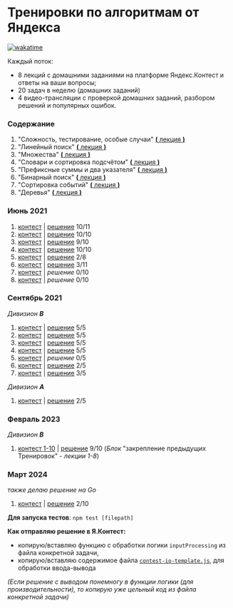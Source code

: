 # Тренировки по алгоритмам от Яндекса

[![wakatime](https://wakatime.com/badge/github/feeedback/yandex-algorithm-training.svg)](https://wakatime.com/badge/github/feeedback/yandex-algorithm-training)

Каждый поток:

- 8 лекций с домашними заданиями на платформе Яндекс.Контест и ответы на ваши вопросы;
- 20 задач в неделю (домашних заданий)
- 4 видео-трансляции с проверкой домашних заданий, разбором решений и популярных ошибок.

### Содержание

1. "Сложность, тестирование, особые случаи" [**(** лекция **)**](https://www.youtube.com/watch?v=QLhqYNsPIVo)
2. "Линейный поиск" [**(** лекция **)**](https://www.youtube.com/watch?v=SKwB41FrGgU)
3. "Множества" [**(** лекция **)**](https://www.youtube.com/watch?v=PUpmV2ieIHA)
4. "Словари и сортировка подсчётом" [**(** лекция **)**](https://www.youtube.com/watch?v=Nb5mW1yWVSs)
5. "Префиксные суммы и два указателя" [**(** лекция **)**](https://www.youtube.com/watch?v=de28y8Dcvkg)
6. "Бинарный поиск" [**(** лекция **)**](https://www.youtube.com/watch?v=YENpZexHfuk)
7. "Сортировка событий" [**(** лекция **)**](https://www.youtube.com/watch?v=hGixDBO-p6Q)
8. "Деревья" [**(** лекция **)**](https://www.youtube.com/watch?v=lEJzqHgyels)

### Июнь 2021

1. [контест](https://contest.yandex.ru/contest/27393/problems/) | [решение](june_2021/lesson_1/) 10/11
2. [контест](https://contest.yandex.ru/contest/27472/problems/) | [решение](june_2021/lesson_2/) 10/10
3. [контест](https://contest.yandex.ru/contest/27663/problems/) | [решение](june_2021/lesson_3/) 9/10
4. [контест](https://contest.yandex.ru/contest/27665/problems/) | [решение](june_2021/lesson_4/) 10/10
5. [контест](https://contest.yandex.ru/contest/27794/problems/) | [решение](june_2021/lesson_5/) 2/8
6. [контест](https://contest.yandex.ru/contest/27844/problems/) | [решение](june_2021/lesson_6/) 3/11
7. [контест](https://contest.yandex.ru/contest/27883/problems/) | _решение_ 0/10
8. [контест](https://contest.yandex.ru/contest/28069/problems/) | _решение_ 0/10

### Сентябрь 2021

_Дивизион ***B***_

1. [контест](https://contest.yandex.ru/contest/28730/problems/) | [решение](september_2021_B/lesson_1/) 5/5
2. [контест](https://contest.yandex.ru/contest/28738/problems/) | [решение](september_2021_B/lesson_2/) 5/5
3. [контест](https://contest.yandex.ru/contest/28964/problems/) | [решение](september_2021_B/lesson_3/) 5/5
4. [контест](https://contest.yandex.ru/contest/28970/problems/) | [решение](september_2021_B/lesson_4/) 5/5
5. [контест](https://contest.yandex.ru/contest/29075/problems/) | _решение_ 0/5
6. [контест](https://contest.yandex.ru/contest/29188/problems/) | [решение](september_2021_B/lesson_6/) 2/5
7. [контест](https://contest.yandex.ru/contest/29396/problems/) | [решение](september_2021_B/lesson_7/) 3/5

_Дивизион **A**_

1. [контест](https://contest.yandex.ru/contest/28724/problems/) | [решение](september_2021_A/lesson_1/) 2/5

### Февраль 2023

_Дивизион **B**_

1. [контест 1-10](https://contest.yandex.ru/contest/45468/problems/) | [решение](february_2023_B/lesson_1/) 9/10 (_Блок_ "закрепление предыдущих Тренировок" - _лекции 1-8_)

### Март 2024

_также делаю решение на Go_

1. [контест](https://contest.yandex.ru/contest/59539/problems/) | [решение](march_2024/lesson_1/) 2/10

**Для запуска тестов**: `npm test [filepath]`

**Как отправляю решение в Я.Контест:**

- копирую/вставляю функцию с обработки логики `inputProcessing` из файла конкретной задачи,
- копирую/вставляю содержимое файла [`contest-io-template.js`](https://github.com/feeedback/yandex-interview-contest/tree/main/contest-io-template.js), для обработки ввода-вывода

_(Если решение с выводом понемногу в функции логики (для производительности), то копирую уже цельный код из файла конкретной задачи)_
